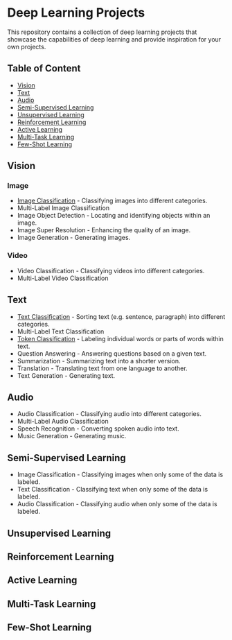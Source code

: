 # Deep Learning Projects

This repository contains a collection of deep learning projects that showcase the capabilities of deep learning and provide inspiration for your own projects.

## Table of Content

- [Vision](#vision)
- [Text](#text)
- [Audio](#audio)
- [Semi-Supervised Learning](#semi-supervised-learning)
- [Unsupervised Learning](#unsupervised-learning)
- [Reinforcement Learning](#reinforcement-learning)
- [Active Learning](#active-learning)
- [Multi-Task Learning](#multi-task-learning)
- [Few-Shot Learning](#few-shot-learning)

## Vision

### Image

- [Image Classification](./vision/image%20classification) - Classifying images into different categories.
- Multi-Label Image Classification
- Image Object Detection - Locating and identifying objects within an image.
- Image Super Resolution - Enhancing the quality of an image.
- Image Generation - Generating images.

### Video

- Video Classification - Classifying videos into different categories.
- Multi-Label Video Classification

## Text

- [Text Classification](./text/text%20classification) - Sorting text (e.g. sentence, paragraph) into different categories.
- Multi-Label Text Classification
- [Token Classification](./text/token%20classification) - Labeling individual words or parts of words within text.
- Question Answering - Answering questions based on a given text.
- Summarization - Summarizing text into a shorter version.
- Translation - Translating text from one language to another.
- Text Generation - Generating text.

## Audio

- Audio Classification - Classifying audio into different categories.
- Multi-Label Audio Classification
- Speech Recognition - Converting spoken audio into text.
- Music Generation - Generating music.

## Semi-Supervised Learning

- Image Classification - Classifying images when only some of the data is labeled.
- Text Classification - Classifying text when only some of the data is labeled.
- Audio Classification - Classifying audio when only some of the data is labeled.

## Unsupervised Learning

## Reinforcement Learning

## Active Learning

## Multi-Task Learning

## Few-Shot Learning
